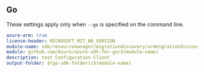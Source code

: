 ## Go

These settings apply only when `--go` is specified on the command line.

```yaml $(go) && $(track2)
azure-arm: true
license-header: MICROSOFT_MIT_NO_VERSION
module-name: sdk/resourcemanager/migrationdiscovery/armmigrationdiscoverysap
module: github.com/Azure/azure-sdk-for-go/$(module-name)
description: test Configuration Client
output-folder: $(go-sdk-folder)/$(module-name)
```